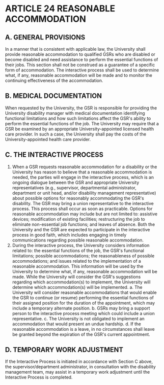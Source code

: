 # ARTICLE 24 REASONABLE ACCOMMODATION

## A. GENERAL PROVISIONS

In a manner that is consistent with applicable law, the University shall provide reasonable accommodation to qualified GSRs who are disabled or become disabled and need assistance to perform the essential functions of their jobs. This section shall not be construed as a guarantee of a specific form of accommodation. The interactive process shall be used to determine what, if any, reasonable accommodation will be made and to monitor the continuing effectiveness of the accommodation.

## B. MEDICAL DOCUMENTATION

When requested by the University, the GSR is responsible for providing the University disability manager with medical documentation identifying functional limitations and how such limitations affect the GSR's ability to perform the essential functions of the job. The University may require that a GSR be examined by an appropriate University-appointed licensed health care provider. In such a case, the University shall pay the costs of the University-appointed health care provider.

## C. THE INTERACTIVE PROCESS

1. When a GSR requests reasonable accommodation for a disability or the University has reason to believe that a reasonable accommodation is needed, the parties will engage in the interactive process, which is an ongoing dialogue between the GSR and appropriate University representatives (e.g., supervisor, departmental administrator, department or unit head, and/or disability management representative) about possible options for reasonably accommodating the GSR's disability. The GSR may bring a union representative to the interactive process. This process shall occur as soon as practicable. Options for reasonable accommodation may include but are not limited to: assistive devices; modification of existing facilities; restructuring the job to eliminate non-essential job functions; and leaves of absence. Both the University and the GSR are expected to participate in the interactive process in good faith, which includes engaging in timely communications regarding possible reasonable accommodation.
2. During the interactive process, the University considers information related to: the essential functions of the job, the GSR's functional limitations; possible accommodations; the reasonableness of possible accommodations; and issues related to the implementation of a reasonable accommodation. This information will be used by the University to determine what, if any, reasonable accommodation will be made. While the University will consider the GSR's suggestions regarding which accommodation(s) to implement, the University will determine which accommodation(s) will be implemented.
a. The University will consider reasonable accommodations that would enable the GSR to continue (or resume) performing the essential functions of their assigned position for the duration of the appointment, which may include a temporary alternate position.
b. GSRs may bring a support person to the interactive process meeting which could include a union representative.
c. The University is not obligated to implement an accommodation that would present an undue hardship.
d. If the reasonable accommodation is a leave, in no circumstances shall leave be granted beyond the expiration of the GSR's current appointment.

## D. TEMPORARY WORK ADJUSTMENT

If the Interactive Process is initiated in accordance with Section C above, the supervisor/department administrator, in consultation with the disability management team, may assist in a temporary work adjustment until the Interactive Process is completed.

